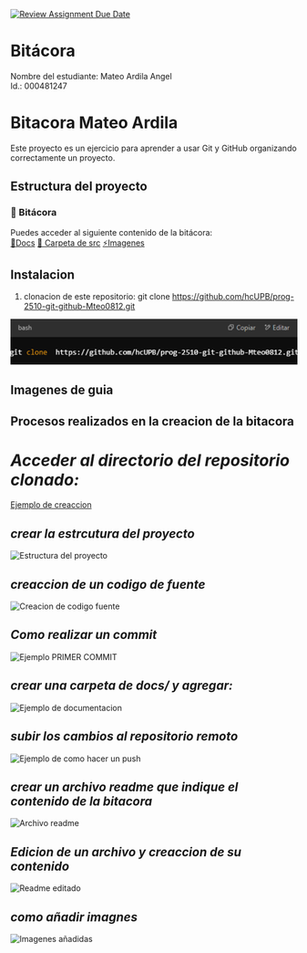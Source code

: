 [![Review Assignment Due Date](https://classroom.github.com/assets/deadline-readme-button-22041afd0340ce965d47ae6ef1cefeee28c7c493a6346c4f15d667ab976d596c.svg)](https://classroom.github.com/a/3WK28ho-)
# Bitácora
Nombre del estudiante: Mateo Ardila Angel  
Id.: 000481247

# Bitacora Mateo Ardila 
Este proyecto es un ejercicio para aprender a usar Git y GitHub organizando correctamente un proyecto.

## Estructura del proyecto 

### 📂 Bitácora

Puedes acceder al siguiente contenido de la bitácora:  
[📜Docs](./docs/repositorio_local.md)
[📌 Carpeta de src](./src/.gitignore)
[⚡Imagenes](./imagens)

## Instalacion 
1. clonacion de este repositorio:
   git clone https://github.com/hcUPB/prog-2510-git-github-Mteo0812.git

![Ejemplo de clonacion](./imagens/repo_clonado.png)

## Imagenes de guia 

## **Procesos realizados en la creacion de la bitacora**

# *Acceder al directorio del repositorio clonado:*
[Ejemplo de creaccion](./imagens/repo_creado.png)

## *crear la estrcutura del proyecto*
![Estructura del proyecto](../imagens/Estructura.png)

## *creaccion de un codigo de fuente*
![Creacion de codigo fuente](../imagens/src.png)

## *Como realizar un commit*
![Ejemplo PRIMER COMMIT](../imagens/commit.png)

## *crear una carpeta de docs/ y agregar:*
![Ejemplo de documentacion](../imagens/docs.png)

## *subir los cambios al repositorio remoto*
![Ejemplo de como hacer un push](../imagens/push.png)

## *crear un archivo readme que indique el contenido de la bitacora*
![Archivo readme](../imagens/readme.png)

## *Edicion de un archivo y creaccion de su contenido*
![Readme editado](../imagens/readme_2.png)

## *como añadir imagnes*
![Imagenes añadidas](../imagens/Imagenes.png)





